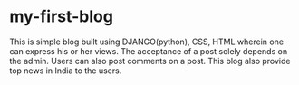 # my-first-blog
This is simple blog built using DJANGO(python), CSS, HTML
wherein one can express his or her views. 
The acceptance of a post solely depends on the admin.
Users can also post comments on a post.
This blog also provide top news in India to the users.
